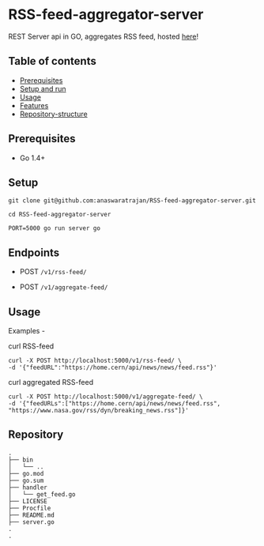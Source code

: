 # RSS-feed-aggregator-server
REST Server api in GO, aggregates RSS feed, 
hosted [here](https://rss-feed-aggregater-server.herokuapp.com/v1/)!  


## Table of contents

- [Prerequisites](#prerequisites)
- [Setup and run](#Setup)
- [Usage](#Usage)
- [Features](#Features)
- [Repository-structure ](#Repository-structure )

## Prerequisites 

* Go 1.4+

## Setup

```
git clone git@github.com:anaswaratrajan/RSS-feed-aggregator-server.git 

cd RSS-feed-aggregator-server

PORT=5000 go run server go
```

## Endpoints 

* POST `/v1/rss-feed/` 

* POST `/v1/aggregate-feed/`

## Usage 

Examples - 

curl RSS-feed
```
curl -X POST http://localhost:5000/v1/rss-feed/ \
-d '{"feedURL":"https://home.cern/api/news/news/feed.rss"}' 
```
curl aggregated RSS-feed
```
curl -X POST http://localhost:5000/v1/aggregate-feed/ \
-d '{"feedURLs":["https://home.cern/api/news/news/feed.rss", "https://www.nasa.gov/rss/dyn/breaking_news.rss"]}' 
```

## Repository 

```
.
├── bin
│   └── .. 
├── go.mod
├── go.sum
├── handler
│   └── get_feed.go
├── LICENSE
├── Procfile
├── README.md
├── server.go
. 
. 
```